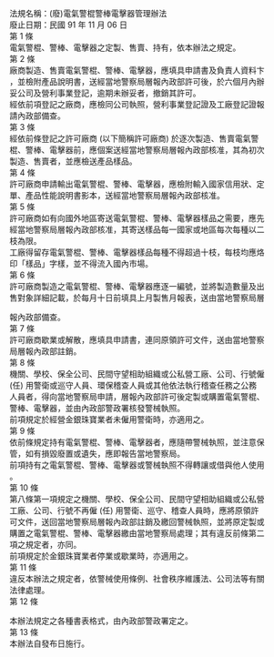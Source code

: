 法規名稱：(廢)電氣警棍警棒電擊器管理辦法  
廢止日期：民國 91 年 11 月 06 日  
第 1 條  
電氣警棍、警棒、電擊器之定製、售賣、持有，依本辦法之規定。  
第 2 條  
廠商製造、售賣電氣警棍、警棒、電擊器，應填具申請書及負責人資料卞  
，並檢附產品說明書，送經當地警察局層報內政部許可後，於六個月內辦  
妥公司及營利事業登記，逾期未辦妥者，撤銷其許可。  
經依前項登記之廠商，應檢同公司執照，營利事業登記證及工廠登記證報  
請內政部備查。  
第 3 條  
經依前條登記之許可廠商 (以下簡稱許可廠商) 於逐次製造、售賣電氣警  
棍、警棒、電擊器前，應個案送經當地警察局層報內政部核准，其為初次  
製造、售賣者，並應檢送產品樣品。  
第 4 條  
許可廠商申請輸出電氣警棍、警棒、電擊器，應檢附輸入國家信用狀、定  
單、產品性能說明書影本，送經當地警察局層報內政部核准。  
第 5 條  
許可廠商如有向國外地區寄送電氣警棍、警棒、電擊器樣品之需要，應先  
經當地警察局層報內政部核准，其寄送樣品每一國家或地區每次每種以二  
枝為限。  
工廠得留存電氣警棍、警棒、電擊器樣品每種不得超過十枝，每枝均應烙  
印「樣品」字樣，並不得流入國內市場。  
第 6 條  
許可廠商製造之電氣警棍、警棒、電擊器應逐一編號，並將製造數量及出  
售對象詳細記載，於每月十日前填具上月製售月報表，送由當地警察局層  


報內政部備查。  
第 7 條  
許可廠商歇業或解散，應填具申請書，連同原領許可文件，送由當地警察  
局層報內政部註銷。  
第 8 條  
機關、學校、保全公司、民間守望相助組織或公私營工廠、公司、行號僱  
(任) 用警衛或巡守人員、環保稽查人員或其他依法執行稽查任務之公務  
人員者，得向當地警察局申請，層報內政部許可後定製或購置電氣警棍、  
警棒、電擊器，並由內政部警政署核發警械執照。  
前項規定於經營金銀珠寶業者未僱用警衛時，亦適用之。  
第 9 條  
依前條規定持有電氣警棍、警棒、電擊器者，應隨帶警械執照，並注意保  
管，如有損毀廢置或遺失，應即報告當地警察局。  
前項持有之電氣警棍、警棒、電擊器或警械執照不得轉讓或借與他人使用  
。  
第 10 條  
第八條第一項規定之機關、學校、保全公司、民間守望相助組織或公私營  
工廠、公司、行號不再僱 (任) 用警衛、巡守、稽查人員時，應將原領許  
可文件，送回當地警察局層報內政部註銷及繳回警械執照，並將原定製或  
購置之電氣警棍、警棒、電擊器繳由當地警察局處理；其有違反前條第二  
項之規定者，亦同。  
前項規定於金銀珠寶業者停業或歇業時，亦適用之。  
第 11 條  
違反本辦法之規定者，依警械使用條例、社會秩序維護法、公司法等有關  
法律處理。  
第 12 條  


本辦法規定之各種書表格式，由內政部警政署定之。  
第 13 條  
本辦法自發布日施行。  


